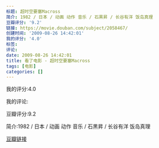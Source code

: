 ```yaml
---
标题: 超时空要塞Macross
简介: 1982 / 日本 / 动画 动作 音乐 / 石黒昇 / 长谷有洋 饭岛真理
豆瓣评分: '9.2'
链接: https://movie.douban.com/subject/2058467/
创建时间: '2009-08-26 14:42:01'
我的评分: '4.0'
标签:
评论:
date: 2009-08-26 14:42:01
title: 看了电影 - 超时空要塞Macross
tags: [电影]
categories: []
---
```


我的评分:4.0

我的评论:

豆瓣评分:9.2

简介:1982 / 日本 / 动画 动作 音乐 / 石黒昇 / 长谷有洋 饭岛真理

[豆瓣链接](https://movie.douban.com/subject/2058467/)

